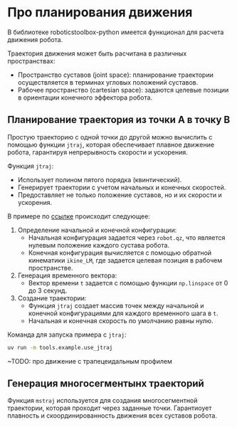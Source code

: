 # Про планирования движения

В библиотеке roboticstoolbox-python имеется функционал для расчета движения робота.

Траектория движения может быть расчитана в различных пространствах:

- Пространство суставов (joint space): планирование траектории осуществляется в терминах угловых положений суставов.
- Рабочее пространство (cartesian space): задаются целевые позиции в ориентации конечного эффектора робота.

## Планирование траектория из точки A в точку B

Простую траекторию с одной точки до другой можно вычислить с помощью функции `jtraj`,
которая обеспечивает плавное движение робота, гарантируя непрерывность скорости и ускорения.

Функция `jtraj`:

- Использует полином пятого порядка (квинтический).
- Генерирует траектории с учетом начальных и конечных скоростей.
- Предоставляет не только положение суставов, но и их скорости и ускорения.

В примере по [ссылке](../example/use_jtraj.py) происходит следующее:

1. Определение начальной и конечной конфигурации:
    - Начальная конфигурация задается через `robot.qz`, что является нулевым положение каждого сустава робота.
    - Конечная конфигурация вычисляется с помощью обратной кинематики `ikine_LM`, где задается целевая позиция в рабочем пространстве.
2. Генерация временного вектора:
    - Вектор времени `t` задается с помощью функции `np.linspace` от 0 до 3 секунд.
3. Создание траектории:
    - Функция `jtraj` создает массив точек между начальной и конечной конфигурациями для каждого временного шага в `t`.
    - Начальная и конечная скорость по умолчанию равны нулю.

Команда для запуска примера с `jtraj`:

```bash
uv run -m tools.example.use_jtraj
```

~TODO: про движение с трапецеидальным профилем

## Генерация многосегментынх траекторий

Функция `mstraj` используется для создания многосегментной траектории, которая проходит через заданные точки. Гарантиоует плавность и скоординированность движения всех суставов робота.


